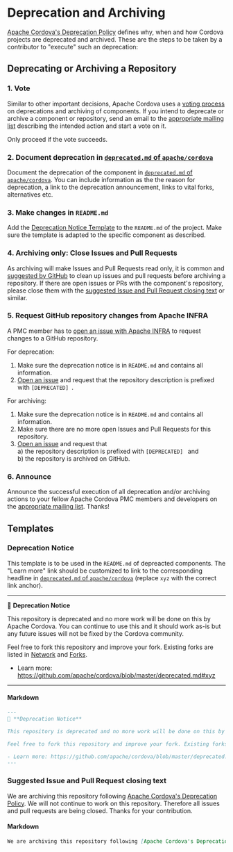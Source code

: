 # Deprecation and Archiving

[Apache Cordova's Deprecation Policy](https://cordova.apache.org/deprecation_policy.html) defines why, when and how Cordova projects are deprecated and archived. These are the steps to be taken by a contributor to "execute" such an deprecation:

## Deprecating or Archiving a Repository


### 1. Vote

Similar to other important decisions, Apache Cordova uses a [voting process](https://www.apache.org/foundation/how-it-works.html#decision-making) on deprecations and archiving of components. If you intend to deprecate or archive a component or repository, send an email to the [appropriate mailing list](https://cordova.apache.org/contact/) describing the intended action and start a vote on it.  

Only proceed if the vote succeeds.

### 2. Document deprecation in [`deprecated.md` of `apache/cordova`](https://github.com/apache/cordova/blob/master/deprecated.md)

Document the deprecation of the component in [`deprecated.md` of `apache/cordova`](https://github.com/apache/cordova/blob/master/deprecated.md). You can include information as the the reason for deprecation, a link to the deprecation announcement, links to vital forks, alternatives etc.

### 3. Make changes in `README.md`

Add the [Deprecation Notice Template](#deprecation-notice) to the `README.md` of the project. Make sure the template is adapted to the specific component as described.

### 4. Archiving only: Close Issues and Pull Requests

As archiving will make Issues and Pull Requests read only, it is common and [suggested by GitHub](https://help.github.com/articles/about-archiving-repositories/) to clean up issues and pull requests before archiving a repository. If there are open issues or PRs with the component's repository, please close them with the [suggested Issue and Pull Request closing text](#suggested-issue-and-pull-request-closing-text) or similar. 

### 5. Request GitHub repository changes from Apache INFRA

A PMC member has to [open an issue with Apache INFRA](https://issues.apache.org/jira/browse/INFRA) to request changes to a GitHub repository.

For deprecation:

1. Make sure the deprecation notice is in `README.md` and contains all information.
1. [Open an issue](https://issues.apache.org/jira/browse/INFRA) and request that the repository description is prefixed with `[DEPRECATED] `.

For archiving:

1. Make sure the deprecation notice is in `README.md` and contains all information.
1. Make sure there are no more open Issues and Pull Requests for this repository.
1. [Open an issue](https://issues.apache.org/jira/browse/INFRA) and request that   
  a) the repository description is prefixed with `[DEPRECATED] ` and   
  b) the repository is archived on GitHub.

### 6. Announce

Announce the successful execution of all deprecation and/or archiving actions to your fellow Apache Cordova PMC members and developers on the [appropriate mailing list](https://cordova.apache.org/contact/). Thanks!


## Templates

### Deprecation Notice

This template is to be used in the `README.md` of depreacted components. The "Learn more" link should be customized to link to the corresponding headline in [`deprecated.md` of `apache/cordova`](https://github.com/apache/cordova/blob/master/deprecated.md) (replace `xyz` with the correct link anchor).

---
📌 **Deprecation Notice**

This repository is deprecated and no more work will be done on this by Apache Cordova. You can continue to use this and it should work as-is but any future issues will not be fixed by the Cordova community.

Feel free to fork this repository and improve your fork. Existing forks are listed in [Network](network) and [Forks](network/members).

- Learn more: https://github.com/apache/cordova/blob/master/deprecated.md#xyz
---

#### Markdown

```markdown
---
📌 **Deprecation Notice**

This repository is deprecated and no more work will be done on this by Apache Cordova. You can continue to use this and it should work as-is but any future issues will not be fixed by the Cordova community.

Feel free to fork this repository and improve your fork. Existing forks are listed in [Network](network) and [Forks](network/members).

- Learn more: https://github.com/apache/cordova/blob/master/deprecated.md#xyz
---
```

### Suggested Issue and Pull Request closing text

We are archiving this repository following [Apache Cordova's Deprecation Policy](https://cordova.apache.org/deprecation_policy.html). We will not continue to work on this repository. Therefore all issues and pull requests are being closed. Thanks for your contribution.

#### Markdown

```markdown
We are archiving this repository following [Apache Cordova's Deprecation Policy](https://cordova.apache.org/deprecation_policy.html). We will not continue to work on this repository. Therefore all issues and pull requests are being closed. Thanks for your contribution.
```

